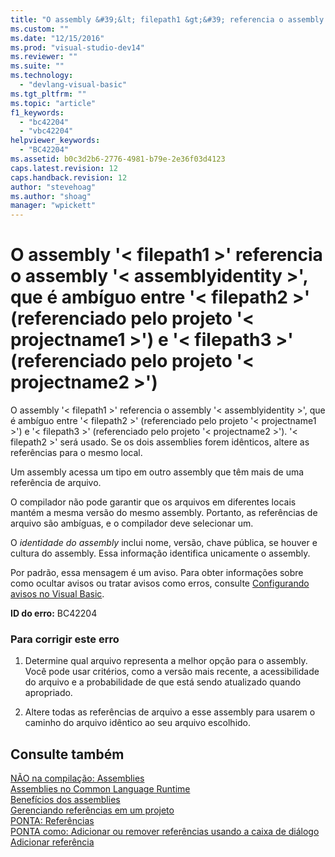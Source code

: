 ```yaml
---
title: "O assembly &#39;&lt; filepath1 &gt;&#39; referencia o assembly &#39;&lt; assemblyidentity &gt;&#39;, que &#233; amb&#237;guo entre &#39;&lt; filepath2 &gt;&#39; (referenciado pelo projeto &#39;&lt; projectname1 &gt;&#39;) e &#39;&lt; filepath3 &gt;&#39; (referenciado pelo projeto &#39;&lt; projectname2 &gt;&#39;) | Microsoft Docs"
ms.custom: ""
ms.date: "12/15/2016"
ms.prod: "visual-studio-dev14"
ms.reviewer: ""
ms.suite: ""
ms.technology: 
  - "devlang-visual-basic"
ms.tgt_pltfrm: ""
ms.topic: "article"
f1_keywords: 
  - "bc42204"
  - "vbc42204"
helpviewer_keywords: 
  - "BC42204"
ms.assetid: b0c3d2b6-2776-4981-b79e-2e36f03d4123
caps.latest.revision: 12
caps.handback.revision: 12
author: "stevehoag"
ms.author: "shoag"
manager: "wpickett"
---
```

# O assembly &#39;&lt; filepath1 &gt;&#39; referencia o assembly &#39;&lt; assemblyidentity &gt;&#39;, que &#233; amb&#237;guo entre &#39;&lt; filepath2 &gt;&#39; (referenciado pelo projeto &#39;&lt; projectname1 &gt;&#39;) e &#39;&lt; filepath3 &gt;&#39; (referenciado pelo projeto &#39;&lt; projectname2 &gt;&#39;)
O assembly '\< filepath1 \>' referencia o assembly '\< assemblyidentity \>', que é ambíguo entre '\< filepath2 \>' \(referenciado pelo projeto '\< projectname1 \>'\) e '\< filepath3 \>' \(referenciado pelo projeto '\< projectname2 \>'\). '\< filepath2 \>' será usado. Se os dois assemblies forem idênticos, altere as referências para o mesmo local.  
  
 Um assembly acessa um tipo em outro assembly que têm mais de uma referência de arquivo.  
  
 O compilador não pode garantir que os arquivos em diferentes locais mantém a mesma versão do mesmo assembly. Portanto, as referências de arquivo são ambíguas, e o compilador deve selecionar um.  
  
 O *identidade do assembly* inclui nome, versão, chave pública, se houver e cultura do assembly. Essa informação identifica unicamente o assembly.  
  
 Por padrão, essa mensagem é um aviso. Para obter informações sobre como ocultar avisos ou tratar avisos como erros, consulte [Configurando avisos no Visual Basic](../ide/configuring-warnings-in-visual-basic.md).  
  
 **ID do erro:** BC42204  
  
### Para corrigir este erro  
  
1.  Determine qual arquivo representa a melhor opção para o assembly. Você pode usar critérios, como a versão mais recente, a acessibilidade do arquivo e a probabilidade de que está sendo atualizado quando apropriado.  
  
2.  Altere todas as referências de arquivo a esse assembly para usarem o caminho do arquivo idêntico ao seu arquivo escolhido.  
  
## Consulte também  
 [NÃO na compilação: Assemblies](http://msdn.microsoft.com/pt-br/6c5c7b30-fa78-4f40-b908-120d0743b0e6)   
 [Assemblies no Common Language Runtime](../Topic/Assemblies%20in%20the%20Common%20Language%20Runtime.md)   
 [Benefícios dos assemblies](../Topic/Assembly%20Benefits.md)   
 [Gerenciando referências em um projeto](../ide/managing-references-in-a-project.md)   
 [PONTA: Referências](http://msdn.microsoft.com/pt-br/910912ce-0dc9-4569-9274-32c44a20cb2c)   
 [PONTA como: Adicionar ou remover referências usando a caixa de diálogo Adicionar referência](http://msdn.microsoft.com/pt-br/3bd75d61-f00c-47c0-86a2-dd1f20e231c9)